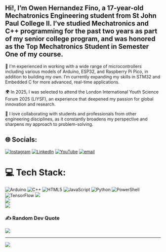 ## Hi!, I’m Owen Hernandez Fino, a 17-year-old Mechatronics Engineering student from St John Paul College II. I’ve studied Mechatronics and C++ programming for the past two years as part of my senior college program, and was honored as the Top Mechatronics Student in Semester One of my course. <br/>

🔧 I'm experienced in working with a wide range of microcontrollers including various models of Arduino, ESP32, and Raspberry Pi Pico, in addition to building my own. I’m currently expanding my skills in STM32 and Embedded C for more advanced, real-time applications. <br/>

🌍 In 2025, I was selected to attend the London International Youth Science Forum 2025 (LIYSF), an experience that deepened my passion for global innovation and research. <br/>

🤝 I love collaborating with students and professionals from other engineering disciplines, as it constantly broadens my perspective and sharpens my approach to problem-solving. <br/>




## 🌐 Socials:
[![Instagram](https://img.shields.io/badge/Instagram-%23E4405F.svg?logo=Instagram&logoColor=white)](https://instagram.com/owen.el.robotocist) [![LinkedIn](https://img.shields.io/badge/LinkedIn-%230077B5.svg?logo=linkedin&logoColor=white)](https://linkedin.com/in/owen-hernandez-fino-6b22b1363) [![YouTube](https://img.shields.io/badge/YouTube-%23FF0000.svg?logo=YouTube&logoColor=white)](https://youtube.com/@owens.notthere) [![email](https://img.shields.io/badge/Email-D14836?logo=gmail&logoColor=white)](mailto:itsowen83@gmail.com) 

# 💻 Tech Stack:
![Arduino](https://img.shields.io/badge/-Arduino-00979D?style=for-the-badge&logo=Arduino&logoColor=white) ![C++](https://img.shields.io/badge/c++-%2300599C.svg?style=for-the-badge&logo=c%2B%2B&logoColor=white) ![HTML5](https://img.shields.io/badge/html5-%23E34F26.svg?style=for-the-badge&logo=html5&logoColor=white) ![JavaScript](https://img.shields.io/badge/javascript-%23323330.svg?style=for-the-badge&logo=javascript&logoColor=%23F7DF1E) ![Python](https://img.shields.io/badge/python-3670A0?style=for-the-badge&logo=python&logoColor=ffdd54) ![PowerShell](https://img.shields.io/badge/PowerShell-%235391FE.svg?style=for-the-badge&logo=powershell&logoColor=white) ![TensorFlow](https://img.shields.io/badge/TensorFlow-%23FF6F00.svg?style=for-the-badge&logo=TensorFlow&logoColor=white)
![](https://github-readme-stats.vercel.app/api?username=ohfino83&theme=blue_navy&hide_border=false&include_all_commits=true&count_private=false)<br/>
![](https://nirzak-streak-stats.vercel.app/?user=ohfino83&theme=blue_navy&hide_border=false)<br/>
![](https://github-readme-stats.vercel.app/api/top-langs/?username=ohfino83&theme=blue_navy&hide_border=false&include_all_commits=true&count_private=false&layout=compact)

### ✍️ Random Dev Quote
![](https://quotes-github-readme.vercel.app/api?type=horizontal&theme=radical)

---
[![](https://visitcount.itsvg.in/api?id=ohfino83&icon=0&color=0)](https://visitcount.itsvg.in)

<!-- Proudly created with GPRM ( https://gprm.itsvg.in ) -->
